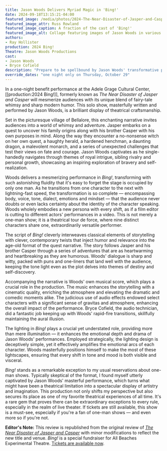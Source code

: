 ```yaml
---
title: Jason Woods Delivers Myriad Magic in 'Bing!'
date: 2024-09-18T13:15:21-04:00
featured_image: /media/photos/2024-The-Near-Disaster-of-Jasper-and-Casper.webp
featured_image_attr: Russ Rowland
featured_image_caption: A fraction of the cast of 'Bing!'
featured_image_alt: Collage featuring images of Jason Woods in various roles and poses, showcasing his versatility and talent.
authors:
- Ray Hollister
production: 2024 Bing!
Theatre: Jason Woods Productions
cast: 
- Jason Woods
- Bryce Cofield
description: "Prepare to be spellbound by Jason Woods' transformative performance in *Bing!* a solo show that defies expectations and delivers an unforgettable theatrical experience."
override_dates: "one night only on Thursday, October 29"
---
```

In a one-night benefit performance at the Adele Grage Cultural Center, [[production:2024 Bing!]], formerly known as *The Near Disaster of Jasper and Casper* will mesmerize audiences with its unique blend of fairy-tale whimsy and sharp modern humor. This solo show, masterfully written and performed by Jason Woods, is a brilliant display of theatrical craftsmanship.<!--more-->

Set in the picturesque village of Bellalore, this enchanting narrative invites audiences into a world of whimsy and adventure. Jasper embarks on a quest to uncover his family origins along with his brother Casper with his own purposes in mind. Along the way they encounter a no-nonsense witch on her own quest, a haughty herald, a hardened henchman, a daunting dragon, a malevolent monarch, and a series of unexpected challenges that test their views on fate and courage. Jason Woods captivates as he single-handedly navigates through themes of royal intrigue, sibling rivalry and personal growth, showcasing an inspiring exploration of bravery and self-realization.

Woods delivers a mesmerizing performance in *Bing!*, transforming with such astonishing fluidity that it's easy to forget the stage is occupied by only one man. As he transitions from one character to the next with lightning-fast speed, the transformation is so complete — encompassing body, voice, tone, dialect, emotions and mindset — that the audience never doubts or even lacks certainty about the identity of the character speaking. Woods wholely embodies a new persona with every shift, as if a film editor is cutting to different actors' performances in a video. This is not merely a one-man show; it is a theatrical tour de force, where nine distinct characters share one, extraordinarily versatile performer.

The script of *Bing!* cleverly interweaves classical elements of storytelling with clever, contemporary twists that inject humor and relevance into the age-old format of the quest narrative. The story follows Jasper and his brother Casper through a series of adventures that are as heartwarming and heartbreaking as they are humorous. Woods' dialogue is sharp and witty, packed with puns and one-liners that land well with the audience, keeping the tone light even as the plot delves into themes of destiny and self-discovery.

Accompanying the narrative is Woods' own musical score, which plays a crucial role in the production. The music enhances the storytelling with a cinematic quality, enriching the atmosphere and elevating the dramatic and comedic moments alike. The judicious use of audio effects endowed select characters with a significant sense of gravitas and atmosphere, enhancing the overall impact of the performance. Bryce Cofield, the audio technician, did a fantastic job keeping up with Woods' rapid-fire transitions, skillfully maintaining the aural illusion.

The lighting in *Bing!* plays a crucial yet understated role, providing more than mere illumination — it enhances the emotional depth and drama of Jason Woods' performances. Employed strategically, the lighting design is deceptively simple, yet it effectively amplifies the emotional arcs of each character. Woods masterfully positions himself to make the most of these lightscapes, ensuring that every shift in tone and mood is both visible and visceral. 

*Bing!* stands as a remarkable exception to my usual reservations about one-man shows. Typically skeptical of the format, I found myself utterly captivated by Jason Woods' masterful performance, which turns what might have been a theatrical limitation into a spectacular display of artistry and imagination. This production not only shifts my perspective but also secures its place as one of my favorite theatrical experiences of all time. It's a rare gem that proves there can be extraordinary exceptions to every rule, especially in the realm of live theater. If tickets are still available, this show is a must-see, especially if you're a fan of one-man shows — and even more so if you're not.

**Editor's Note:** This review is republished from the original review of [*The Near Disaster of Jasper and Casper*](/reviews/2024/04/25/jason-woods-delivers-myriad-magic-in-the-near-disaster-of-jasper-and-casper/) with minor modifications to reflect the new title and venue. *Bing!* is a special fundraiser for All Beaches Experimental Theatre. [Tickets are available now](https://3common.com/event/bing-a-special-fundraiser-for-abet/66e46e5c7856b4293e73d680).